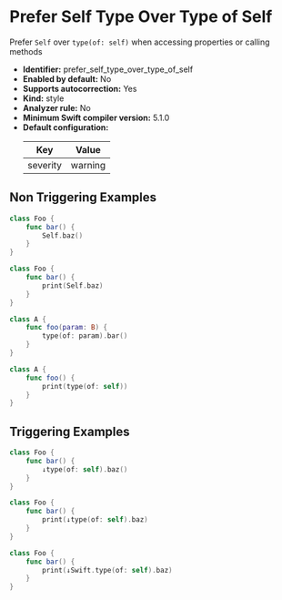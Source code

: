 # Prefer Self Type Over Type of Self

Prefer `Self` over `type(of: self)` when accessing properties or calling methods

* **Identifier:** prefer_self_type_over_type_of_self
* **Enabled by default:** No
* **Supports autocorrection:** Yes
* **Kind:** style
* **Analyzer rule:** No
* **Minimum Swift compiler version:** 5.1.0
* **Default configuration:**
  <table>
  <thead>
  <tr><th>Key</th><th>Value</th></tr>
  </thead>
  <tbody>
  <tr>
  <td>
  severity
  </td>
  <td>
  warning
  </td>
  </tr>
  </tbody>
  </table>

## Non Triggering Examples

```swift
class Foo {
    func bar() {
        Self.baz()
    }
}
```

```swift
class Foo {
    func bar() {
        print(Self.baz)
    }
}
```

```swift
class A {
    func foo(param: B) {
        type(of: param).bar()
    }
}
```

```swift
class A {
    func foo() {
        print(type(of: self))
    }
}
```

## Triggering Examples

```swift
class Foo {
    func bar() {
        ↓type(of: self).baz()
    }
}
```

```swift
class Foo {
    func bar() {
        print(↓type(of: self).baz)
    }
}
```

```swift
class Foo {
    func bar() {
        print(↓Swift.type(of: self).baz)
    }
}
```